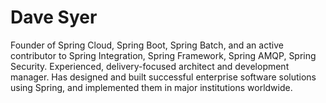 # Dave Syer

Founder of Spring Cloud, Spring Boot, Spring Batch, and an active contributor to Spring Integration, Spring Framework, Spring AMQP, Spring Security. Experienced, delivery-focused architect and development manager. Has designed and built successful enterprise software solutions using Spring, and implemented them in major institutions worldwide.
